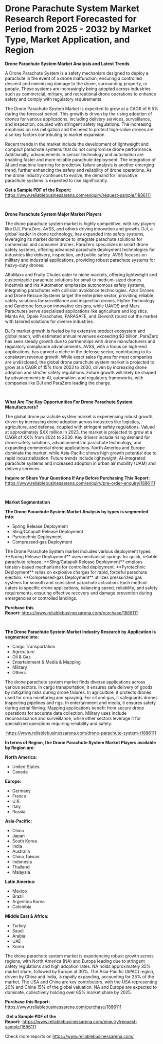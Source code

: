 <p><h1>Drone Parachute System Market Research Report Forecasted for Period from 2025 -  2032 by Market Type, Market Application, and Region</h1></p><p><strong>Drone Parachute System Market Analysis and Latest Trends</strong></p>
<p><p>A Drone Parachute System is a safety mechanism designed to deploy a parachute in the event of a drone malfunction, ensuring a controlled descent and minimizing damage to the drone, surrounding property, or people. These systems are increasingly being adopted across industries such as commercial, military, and recreational drone operations to enhance safety and comply with regulatory requirements.</p><p>The Drone Parachute System Market is expected to grow at a CAGR of 6.5% during the forecast period. This growth is driven by the rising adoption of drones for various applications, including delivery services, surveillance, and inspection, coupled with stringent safety regulations. The increasing emphasis on risk mitigation and the need to protect high-value drones are also key factors contributing to market expansion.</p><p>Recent trends in the market include the development of lightweight and compact parachute systems that do not compromise drone performance. Additionally, advancements in sensor technology and automation are enabling faster and more reliable parachute deployment. The integration of AI and machine learning for predictive failure analysis is another emerging trend, further enhancing the safety and reliability of drone operations. As the drone industry continues to evolve, the demand for innovative parachute systems is expected to rise significantly.</p></p>
<p><strong>Get a Sample PDF of the Report:&nbsp;</strong> <a href="https://www.reliablebusinessarena.com/enquiry/request-sample/1886111?utm_campaign=1891&utm_medium=2&utm_source=Github&utm_content=ia&utm_term=23012025&utm_id=drone-parachute-system">https://www.reliablebusinessarena.com/enquiry/request-sample/1886111</a></p>
<p>&nbsp;</p>
<p><strong>Drone Parachute System Major Market Players</strong></p>
<p><p>The drone parachute system market is highly competitive, with key players like DJI, ParaZero, AVSS, and others driving innovation and growth. DJI, a global leader in drone technology, has expanded into safety systems, leveraging its market dominance to integrate parachute solutions for commercial and consumer drones. ParaZero specializes in smart drone safety systems, offering advanced parachute deployment technologies for industries like delivery, inspection, and public safety. AVSS focuses on military and industrial applications, providing robust parachute systems for heavy-duty drones.</p><p>AltoMaxx and Fruity Chutes cater to niche markets, offering lightweight and customizable parachute solutions for small to medium-sized drones. Indemnis and Iris Automation emphasize autonomous safety systems, integrating parachutes with collision avoidance technologies. Azur Drones and Drone Rescue Systems target the enterprise sector, providing reliable safety solutions for surveillance and inspection drones. Flyfire Technology and Candrone focus on innovative designs, while UAVOS and Mars Parachutes serve specialized applications like agriculture and logistics. Manta Air, Opale Parachutes, PARASAFE, and ElevonX round out the market with tailored solutions for diverse industries.</p><p>DJI's market growth is fueled by its extensive product ecosystem and global reach, with estimated annual revenues exceeding $3 billion. ParaZero has seen steady growth due to partnerships with drone manufacturers and regulatory compliance advancements. AVSS, with a focus on high-end applications, has carved a niche in the defense sector, contributing to its consistent revenue growth. While exact sales figures for most companies are undisclosed, the global drone parachute system market is projected to grow at a CAGR of 15% from 2023 to 2030, driven by increasing drone adoption and stricter safety regulations. Future growth will likely be shaped by advancements in AI, automation, and regulatory frameworks, with companies like DJI and ParaZero leading the charge.</p></p>
<p>&nbsp;</p>
<p><strong>What Are The Key Opportunities For Drone Parachute System Manufacturers?</strong></p>
<p><p>The global drone parachute system market is experiencing robust growth, driven by increasing drone adoption across industries like logistics, agriculture, and defense, coupled with stringent safety regulations. Valued at approximately $XX million in 2023, the market is projected to grow at a CAGR of XX% from 2024 to 2030. Key drivers include rising demand for drone safety solutions, advancements in parachute technology, and expanding commercial drone applications. North America and Europe dominate the market, while Asia-Pacific shows high growth potential due to rapid industrialization. Future trends include lightweight, AI-integrated parachute systems and increased adoption in urban air mobility (UAM) and delivery services.</p></p>
<p><strong>Inquire or Share Your Questions If Any Before Purchasing This Report:</strong> <a href="https://www.reliablebusinessarena.com/enquiry/pre-order-enquiry/1886111?utm_campaign=1891&utm_medium=2&utm_source=Github&utm_content=ia&utm_term=23012025&utm_id=drone-parachute-system">https://www.reliablebusinessarena.com/enquiry/pre-order-enquiry/1886111</a></p>
<p>&nbsp;</p>
<p><strong>Market Segmentation</strong></p>
<p><strong>The Drone Parachute System Market Analysis by types is segmented into:</strong></p>
<p><ul><li>Spring Release Deployment</li><li>Sling/Catapult Release Deployment</li><li>Pyrotechnic Deployment</li><li>Compressed‐gas Deployment</li></ul></p>
<p><p>The Drone Parachute System market includes various deployment types: **Spring Release Deployment** uses mechanical springs for quick, reliable parachute release. **Sling/Catapult Release Deployment** employs tension-based mechanisms for controlled deployment. **Pyrotechnic Deployment** relies on explosive charges for rapid, forceful parachute ejection. **Compressed-gas Deployment** utilizes pressurized gas systems for smooth and consistent parachute activation. Each method caters to specific drone applications, balancing speed, reliability, and safety requirements, ensuring effective recovery and damage prevention during emergencies or controlled landings.</p></p>
<p><strong>Purchase this Report:&nbsp;</strong><a href="https://www.reliablebusinessarena.com/purchase/1886111?utm_campaign=1891&utm_medium=2&utm_source=Github&utm_content=ia&utm_term=23012025&utm_id=drone-parachute-system">https://www.reliablebusinessarena.com/purchase/1886111</a></p>
<p>&nbsp;</p>
<p><strong>The Drone Parachute System Market Industry Research by Application is segmented into:</strong></p>
<p><ul><li>Cargo Transportation</li><li>Agriculture</li><li>Oil & Gas</li><li>Entertainment & Media & Mapping</li><li>Military</li><li>Others</li></ul></p>
<p><p>The drone parachute system market finds diverse applications across various sectors. In cargo transportation, it ensures safe delivery of goods by mitigating risks during drone failures. In agriculture, it protects drones used for crop monitoring and spraying. For oil and gas, it safeguards drones inspecting pipelines and rigs. In entertainment and media, it ensures safety during aerial filming. Mapping applications benefit from secure drone operations for accurate data collection. Military uses include reconnaissance and surveillance, while other sectors leverage it for specialized operations requiring reliability and safety.</p></p>
<p><a href="https://www.reliablebusinessarena.com/drone-parachute-system-r1886111?utm_campaign=1891&utm_medium=2&utm_source=Github&utm_content=ia&utm_term=23012025&utm_id=drone-parachute-system">&nbsp;https://www.reliablebusinessarena.com/drone-parachute-system-r1886111</a></p>
<p><strong>In terms of Region, the Drone Parachute System Market Players available by Region are:</strong></p>
<p>
    <p> <strong> North America: </strong>
        <ul>
            <li>United States</li>
            <li>Canada</li>
        </ul>
        </p> 
    <p> <strong> Europe: </strong>
        <ul>
            <li>Germany</li>
            <li>France</li>
            <li>U.K.</li>
            <li>Italy</li>
            <li>Russia</li>
        </ul>
        </p> 
    <p> <strong> Asia-Pacific: </strong>
        <ul>
            <li>China</li>
            <li>Japan</li>
            <li>South Korea</li>
            <li>India</li>
            <li>Australia</li>
            <li>China Taiwan</li>
            <li>Indonesia</li>
            <li>Thailand</li>
            <li>Malaysia</li>
        </ul>
        </p> 
    <p> <strong> Latin America: </strong>
        <ul>
            <li>Mexico</li>
            <li>Brazil</li>
            <li>Argentina Korea</li>
            <li>Colombia</li>
        </ul>
        </p> 
    <p> <strong> Middle East & Africa: </strong>
        <ul>
            <li>Turkey</li>
            <li>Saudi</li>
            <li>Arabia</li>
            <li>UAE</li>
            <li>Korea</li>
        </ul>
    </p>
    </p>
<p><p>The drone parachute system market is experiencing robust growth across regions, with North America (NA) and Europe leading due to stringent safety regulations and high adoption rates. NA holds approximately 35% market share, followed by Europe at 30%. The Asia-Pacific (APAC) region, driven by China and India, is rapidly expanding, accounting for 25% of the market. The USA and China are key contributors, with the USA representing 20% and China 15% of the global valuation. NA and Europe are expected to dominate, collectively holding over 65% market share by 2025.</p></p>
<p><strong>Purchase this Report: </strong><a href="https://www.reliablebusinessarena.com/purchase/1886111?utm_campaign=1891&utm_medium=2&utm_source=Github&utm_content=ia&utm_term=23012025&utm_id=drone-parachute-system">https://www.reliablebusinessarena.com/purchase/1886111</a></p>
<p>&nbsp;<strong>Get a Sample PDF of the Report:&nbsp;&nbsp;</strong><a href="https://www.reliablebusinessarena.com/enquiry/request-sample/1886111?utm_campaign=1891&utm_medium=2&utm_source=Github&utm_content=ia&utm_term=23012025&utm_id=drone-parachute-system">https://www.reliablebusinessarena.com/enquiry/request-sample/1886111</a></p>
<p><strong></strong></p>
<p>Check more reports on <a href="https://www.reliablebusinessarena.com/?utm_campaign=1891&utm_medium=2&utm_source=Github&utm_content=ia&utm_term=23012025&utm_id=drone-parachute-system">https://www.reliablebusinessarena.com/</a></p>
